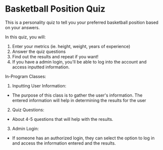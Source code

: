 # Basketball Position Quiz

This is a personality quiz to tell you your preferred basketball position based on your answers. 

In this quiz, you will:

1. Enter your metrics (ie. height, weight, years of experience)
2. Answer the quiz questions
3. Find out the results and repeat if you want!
4. If you have a admin login, you'll be able to log into the account and access inputted information. 

In-Program Classes:

1. Inputting User Information:
  - The purpose of this class is to gather the user's information. The entered information will help in determining the     results for the user

2. Quiz Questions:
  - About 4-5 questions that will help with the results. 

3. Admin Login:
  - If someone has an authorized login, they can select the option to log in and access the information entered and the results. 
